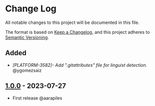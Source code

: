 # Change Log
All notable changes to this project will be documented in this file.

The format is based on [Keep a Changelog](https://keepachangelog.com/en/1.0.0/),
and this project adheres to [Semantic Versioning](https://semver.org/spec/v2.0.0.html).

## Added
- *[PLATFORM-3582]- Add ".gitattributes" file for linguist detection.* @ygomezsaiz

## [1.0.0] - 2023-07-27
- First release @aarapiles

[1.0.0]: https://github.com/idealista/apm_server_role/tree/1.0.0
